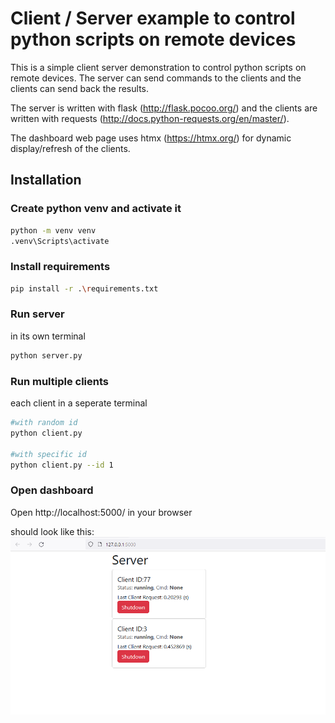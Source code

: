 # Client / Server example to control python scripts on remote devices 

This is a simple client server demonstration to control python scripts on remote devices. The server can send commands to the clients and the clients can send back the results. 

The server is written with flask (http://flask.pocoo.org/) and the clients are written with requests (http://docs.python-requests.org/en/master/).

The dashboard web page uses htmx (https://htmx.org/) for dynamic display/refresh of the clients.

## Installation

### Create python venv and activate it

```bash
python -m venv venv
.venv\Scripts\activate
```

### Install requirements
```bash
pip install -r .\requirements.txt
```

### Run server
in its own terminal
```bash
python server.py
```

### Run multiple clients
each client in a seperate terminal
```bash
#with random id
python client.py

#with specific id
python client.py --id 1
```

### Open dashboard
Open http://localhost:5000/ in your browser

should look like this:
![Dashboard](dashboard.png)
